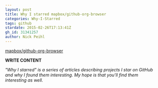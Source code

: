 ```yaml
---
layout: post
title: Why I starred mapbox/github-org-browser
categories: Why-I-Starred
tags: github
stardate: 2015-02-26T17:13:41Z
gh_id: 31341257
author: Nick Peihl
---
```


[mapbox/github-org-browser](https://github.com/mapbox/github-org-browser)

**WRITE CONTENT**

*"Why I starred" is a series of articles describing projects I star on GitHub and why I found them interesting. My hope is that you'll find them interesting as well.*


